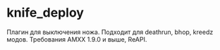 # knife_deploy
Плагин для выключения ножа. Подходит для deathrun, bhop, kreedz модов. Требования AMXX 1.9.0 и выше, ReAPI.
